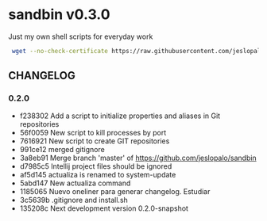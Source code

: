 # sandbin v0.3.0

Just my own shell scripts for everyday work

```zsh
 wget --no-check-certificate https://raw.githubusercontent.com/jeslopalo/sandbin/master/install.sh -O - | sh
```

## CHANGELOG

### 0.2.0
- f238302 Add a script to initialize properties and aliases in Git repositories
- 56f0059 New script to kill processes by port
- 7616921 New script to create GIT repositories
- 991ce12 merged gitignore
- 3a8eb91 Merge branch 'master' of https://github.com/jeslopalo/sandbin
- d7985c5 Intellij project files should be ignored
- af5d145 actualiza is renamed to system-update
- 5abd147 New actualiza command
- 1185065 Nuevo oneliner para generar changelog. Estudiar
- 3c5639b .gitignore and install.sh
- 135208c Next development version 0.2.0-snapshot

